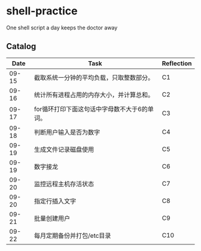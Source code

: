 # shell-practice
One shell script a day keeps the doctor away

## Catalog


Date | Task | Reflection
---------|----------|---------
 09-15 | 截取系统一分钟的平均负载，只取整数部分。 | C1
 09-16 | 统计所有进程占用的内存大小，并计算总和。 | C2
 09-17 | for循环打印下面这句话中字母数不大于6的单词。 | C3
 09-18 | 判断用户输入是否为数字 | C4
 09-19 | 生成文件记录磁盘使用 | C5
 09-19 | 数字接龙 | C6
 09-20 | 监控远程主机存活状态 | C7
 09-20 | 指定行插入文字 | C8
 09-21 | 批量创建用户 | C9
 09-22 | 每月定期备份并打包/etc目录 | C10

